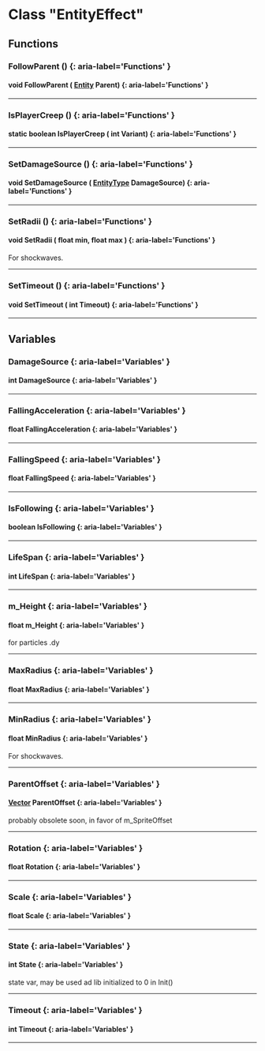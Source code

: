 # Class "EntityEffect"
## Functions
### FollowParent () {: aria-label='Functions' }
#### void FollowParent ( [Entity](../Entity) Parent)  {: aria-label='Functions' }

___ 
### IsPlayerCreep () {: aria-label='Functions' }
#### static boolean IsPlayerCreep ( int Variant)  {: aria-label='Functions' }

___ 
### SetDamageSource () {: aria-label='Functions' }
#### void SetDamageSource ( [EntityType](../enums/EntityType) DamageSource)  {: aria-label='Functions' }

___ 
### SetRadii () {: aria-label='Functions' }
#### void SetRadii ( float min, float max )  {: aria-label='Functions' }
For shockwaves. 
___ 
### SetTimeout () {: aria-label='Functions' }
#### void SetTimeout ( int Timeout)  {: aria-label='Functions' }

___ 
## Variables
### DamageSource {: aria-label='Variables' }
#### int DamageSource  {: aria-label='Variables' }

___ 
### FallingAcceleration {: aria-label='Variables' }
#### float FallingAcceleration  {: aria-label='Variables' }

___ 
### FallingSpeed {: aria-label='Variables' }
#### float FallingSpeed  {: aria-label='Variables' }

___ 
### IsFollowing {: aria-label='Variables' }
#### boolean IsFollowing  {: aria-label='Variables' }

___ 
### LifeSpan {: aria-label='Variables' }
#### int LifeSpan  {: aria-label='Variables' }

___ 
### m_Height {: aria-label='Variables' }
#### float m_Height  {: aria-label='Variables' }
for particles .dy 
___ 
### MaxRadius {: aria-label='Variables' }
#### float MaxRadius  {: aria-label='Variables' }

___ 
### MinRadius {: aria-label='Variables' }
#### float MinRadius  {: aria-label='Variables' }
For shockwaves. 
___ 
### ParentOffset {: aria-label='Variables' }
#### [Vector](../Vector) ParentOffset  {: aria-label='Variables' }
probably obsolete soon, in favor of m_SpriteOffset 
___ 
### Rotation {: aria-label='Variables' }
#### float Rotation  {: aria-label='Variables' }

___ 
### Scale {: aria-label='Variables' }
#### float Scale  {: aria-label='Variables' }

___ 
### State {: aria-label='Variables' }
#### int State  {: aria-label='Variables' }
state var, may be used ad lib initialized to 0 in Init() 
___ 
### Timeout {: aria-label='Variables' }
#### int Timeout  {: aria-label='Variables' }

___ 
